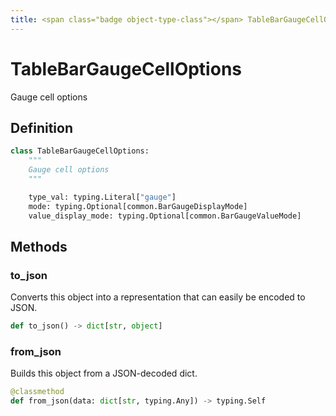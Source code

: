 ```yaml
---
title: <span class="badge object-type-class"></span> TableBarGaugeCellOptions
---
```

# <span class="badge object-type-class"></span> TableBarGaugeCellOptions

Gauge cell options

## Definition

```python
class TableBarGaugeCellOptions:
    """
    Gauge cell options
    """

    type_val: typing.Literal["gauge"]
    mode: typing.Optional[common.BarGaugeDisplayMode]
    value_display_mode: typing.Optional[common.BarGaugeValueMode]
```
## Methods

### <span class="badge object-method"></span> to_json

Converts this object into a representation that can easily be encoded to JSON.

```python
def to_json() -> dict[str, object]
```

### <span class="badge object-method"></span> from_json

Builds this object from a JSON-decoded dict.

```python
@classmethod
def from_json(data: dict[str, typing.Any]) -> typing.Self
```

